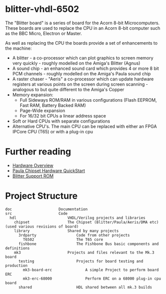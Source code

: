 # blitter-vhdl-6502

The "Blitter board" is a series of board for the Acorn 8-bit Microcomputers. These
boards are used to replace the CPU in an Acorn 8-bit computer such as the BBC Micro,
Electron or Master. 

As well as replacing the CPU the boards provide a set of enhancements to the machine:
- A blitter - a co-processor which can plot graphics to screen memory very quickly - roughly modelled on the Amiga's Blitter (Agnus)
- A sound chip - an enhanced sound card which provides 4 or more 8 bit PCM channels - roughly modelled on the Amiga's Paula sound chip
- A raster chaser - "Aeris" a co-processor which can update hardware registers at various points on the screen during screen scanning - analogous to but quite different to the Amiga's Copper
- Memory expansion:
	- Full Sideways ROM/RAM in various configurations (Flash EEPROM, Fast RAM, Battery Backed RAM)
	- Page-Wide expansion
	- For 16/32 bit CPUs a linear address space
- Soft or Hard CPUs with separate configurations
- Alternative CPU's. The main CPU can be replaced with either an FPGA IPCore CPU (T65) or with a plug-in cpu

# Further reading

*	[Hardware Overview](doc/hardware-overview-mk3.md)
*	[Paula Chipset Hardware QuickStart](doc/sound.md)
*	[Blitter Support ROM](https://github.com/dominicbeesley/blitter-support-rom)

# Project Structure

	doc						Documentation
	src						Code
	  hdl						VHDL/Verilog projects and libraries
	    chipset					The Chipset (Blitter/Paula/Aeris/DMA etc) (used various revisions of board)
	    library					Shared by many projects
	      3rdparty					Code from other projects
	        T6502					The T65 core
	      fishbone					The Fishbone Bus basic components and definitions
	    mk3						Projects and files relevant to the Mk.3 board
	      testing					Projects for board testing and production
	        mk3-board-erc				A simple Project to perform board ERC  
	        mk3-erc-68000				Perform ERC on a 68000 plug-in cpu board
	      shared					HDL shared between all mk.3 builds
	      